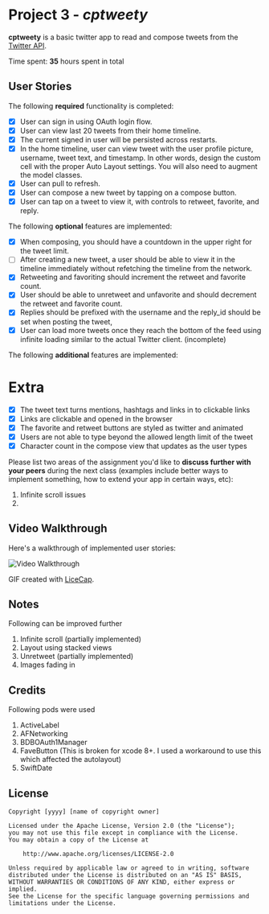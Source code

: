 # Project 3 - *cptweety*

**cptweety** is a basic twitter app to read and compose tweets from the [Twitter API](https://apps.twitter.com/).

Time spent: **35** hours spent in total

## User Stories

The following **required** functionality is completed:

- [x] User can sign in using OAuth login flow.
- [x] User can view last 20 tweets from their home timeline.
- [x] The current signed in user will be persisted across restarts.
- [x] In the home timeline, user can view tweet with the user profile picture, username, tweet text, and timestamp.  In other words, design the custom cell with the proper Auto Layout settings.  You will also need to augment the model classes.
- [x] User can pull to refresh.
- [x] User can compose a new tweet by tapping on a compose button.
- [x] User can tap on a tweet to view it, with controls to retweet, favorite, and reply.

The following **optional** features are implemented:

- [x] When composing, you should have a countdown in the upper right for the tweet limit.
- [ ] After creating a new tweet, a user should be able to view it in the timeline immediately without refetching the timeline from the network.
- [x] Retweeting and favoriting should increment the retweet and favorite count.
- [x] User should be able to unretweet and unfavorite and should decrement the retweet and favorite count.
- [x] Replies should be prefixed with the username and the reply_id should be set when posting the tweet,
- [x] User can load more tweets once they reach the bottom of the feed using infinite loading similar to the actual Twitter client. (incomplete)

The following **additional** features are implemented:
# Extra
- [x] The tweet text turns mentions, hashtags and links in to clickable links
- [x] Links are clickable and opened in the browser
- [x] The favorite and retweet buttons are styled as twitter and animated
- [x] Users are not able to type beyond the allowed length limit of the tweet
- [x] Character count in the compose view that updates as the user types

Please list two areas of the assignment you'd like to **discuss further with your peers** during the next class (examples include better ways to implement something, how to extend your app in certain ways, etc):

1. Infinite scroll issues
2.

## Video Walkthrough

Here's a walkthrough of implemented user stories:

<img src='demo.gif' title='Video Walkthrough' width='' alt='Video Walkthrough' />

GIF created with [LiceCap](http://www.cockos.com/licecap/).

## Notes

Following can be improved further
1. Infinite scroll (partially implemented)
2. Layout using stacked views
3. Unretweet (partially implemented)
4. Images fading in


## Credits
Following pods were used
1. ActiveLabel
2. AFNetworking
3. BDBOAuth1Manager
4. FaveButton (This is broken for xcode 8+. I used a workaround to use this which affected the autolayout)
5. SwiftDate 

## License

    Copyright [yyyy] [name of copyright owner]

    Licensed under the Apache License, Version 2.0 (the "License");
    you may not use this file except in compliance with the License.
    You may obtain a copy of the License at

        http://www.apache.org/licenses/LICENSE-2.0

    Unless required by applicable law or agreed to in writing, software
    distributed under the License is distributed on an "AS IS" BASIS,
    WITHOUT WARRANTIES OR CONDITIONS OF ANY KIND, either express or implied.
    See the License for the specific language governing permissions and
    limitations under the License.
